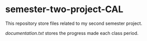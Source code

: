 # semester-two-project-CAL

This repository store files related to my second semester project.  

*documentation.txt* stores the progress made each class period.  
